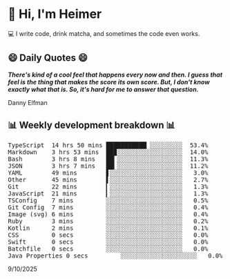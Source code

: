 # 👋 Hi, I'm Heimer

💻 I write code, drink matcha, and sometimes the code even works.

## 😄 Daily Quotes 😄

_**There's kind of a cool feel that happens every now and then. I guess that feel is the thing that makes the score its own score. But, I don't know exactly what that is. So, it's hard for me to answer that question.**_

Danny Elfman



## 📊 Weekly development breakdown 📊

<pre>TypeScript  14 hrs 50 mins ███████████▏░░░░░░░░░  53.4%
Markdown    3 hrs 53 mins  ██▉░░░░░░░░░░░░░░░░░░  14.0%
Bash        3 hrs 8 mins   ██▎░░░░░░░░░░░░░░░░░░  11.3%
JSON        3 hrs 7 mins   ██▎░░░░░░░░░░░░░░░░░░  11.2%
YAML        49 mins        ▋░░░░░░░░░░░░░░░░░░░░   3.0%
Other       45 mins        ▌░░░░░░░░░░░░░░░░░░░░   2.7%
Git         22 mins        ▎░░░░░░░░░░░░░░░░░░░░   1.3%
JavaScript  21 mins        ▎░░░░░░░░░░░░░░░░░░░░   1.3%
TSConfig    7 mins         ░░░░░░░░░░░░░░░░░░░░░   0.5%
Git Config  7 mins         ░░░░░░░░░░░░░░░░░░░░░   0.4%
Image (svg) 6 mins         ░░░░░░░░░░░░░░░░░░░░░   0.4%
Ruby        3 mins         ░░░░░░░░░░░░░░░░░░░░░   0.2%
Kotlin      2 mins         ░░░░░░░░░░░░░░░░░░░░░   0.1%
CSS         0 secs         ░░░░░░░░░░░░░░░░░░░░░   0.0%
Swift       0 secs         ░░░░░░░░░░░░░░░░░░░░░   0.0%
Batchfile   0 secs         ░░░░░░░░░░░░░░░░░░░░░   0.0%
Java Properties 0 secs         ░░░░░░░░░░░░░░░░░░░░░   0.0%</pre>

9/10/2025